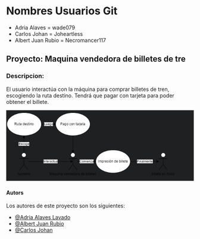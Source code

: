 # Nombres Usuarios Git

- Adria Alaves = wade079
- Carlos Johan  = Joheartless 
- Albert Juan Rubio = Necromancer117 

## Proyecto: Maquina vendedora de billetes de tre



### Descripcion:
El usuario interactúa con la máquina para comprar billetes de tren, escogiendo la ruta destino. Tendrá que pagar con tarjeta para poder obtener el billete.


![alt text](image.png)


#### Autors

Los autores de este proyecto son los siguientes:

- [@Adria Alaves Lavado](https://github.com/wade079)
- [@Albert Juan Rubio](https://github.com/Necromancer117)
- [@Carlos Johan](https://github.com/Joheartless)